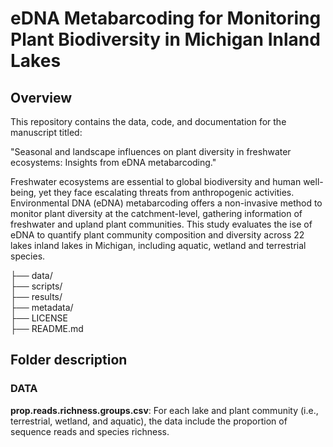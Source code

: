 # eDNA Metabarcoding for Monitoring Plant Biodiversity in Michigan Inland Lakes

## Overview

This repository contains the data, code, and documentation for the manuscript titled:

"Seasonal and landscape influences on plant diversity in freshwater ecosystems: Insights from eDNA metabarcoding."

Freshwater ecosystems are essential to global biodiversity and human well-being, yet they face escalating threats from anthropogenic activities. Environmental DNA (eDNA) metabarcoding offers a non-invasive method to monitor plant diversity at the catchment-level, gathering information of freshwater and upland plant communities. This study evaluates the ise of eDNA to quantify plant community composition and diversity across 22 lakes inland lakes in Michigan, including aquatic, wetland and terrestrial species. 

├── data/                     
├── scripts/                  
├── results/                  
├── metadata/                            
├── LICENSE                   
├── README.md       

## Folder description

### DATA

**prop.reads.richness.groups.csv**: For each lake and plant community (i.e., terrestrial, wetland, and aquatic), the data include the proportion of sequence reads and species richness.
